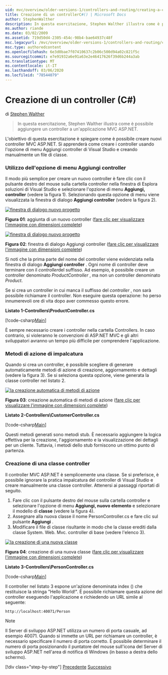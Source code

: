 ```yaml
---
uid: mvc/overview/older-versions-1/controllers-and-routing/creating-a-controller-cs
title: Creazione di un controllerC#() | Microsoft Docs
author: StephenWalther
description: In questa esercitazione, Stephen Walther illustra come è possibile aggiungere un controller a un'applicazione MVC ASP.NET.
ms.author: riande
ms.date: 03/02/2009
ms.assetid: 719d50d4-2305-454c-98b4-bae64937c48f
msc.legacyurl: /mvc/overview/older-versions-1/controllers-and-routing/creating-a-controller-cs
msc.type: authoredcontent
ms.openlocfilehash: 6e3d0bae7f07410637c2b06c500d94a02c821f5c
ms.sourcegitcommit: e7e91932a6e91a63e2e46417626f39d6b244a3ab
ms.translationtype: MT
ms.contentlocale: it-IT
ms.lasthandoff: 03/06/2020
ms.locfileid: "78544079"
---
```

# <a name="creating-a-controller-c"></a>Creazione di un controller (C#)

di [Stephen Walther](https://github.com/StephenWalther)

> In questa esercitazione, Stephen Walther illustra come è possibile aggiungere un controller a un'applicazione MVC ASP.NET.

L'obiettivo di questa esercitazione è spiegare come è possibile creare nuovi controller MVC ASP.NET. Si apprenderà come creare i controller usando l'opzione di menu Aggiungi controller di Visual Studio e creando manualmente un file di classe.

### <a name="using-the-add-controller-menu-option"></a>Utilizzo dell'opzione di menu Aggiungi controller

Il modo più semplice per creare un nuovo controller è fare clic con il pulsante destro del mouse sulla cartella controller nella finestra di Esplora soluzioni di Visual Studio e selezionare l'opzione di menu **Aggiungi, controller** (vedere la figura 1). Selezionando questa opzione di menu viene visualizzata la finestra di dialogo **Aggiungi controller** (vedere la figura 2).

[![finestra di dialogo nuovo progetto](creating-a-controller-cs/_static/image1.jpg)](creating-a-controller-cs/_static/image1.png)

**Figura 01**: aggiunta di un nuovo controller ([fare clic per visualizzare l'immagine con dimensioni complete](creating-a-controller-cs/_static/image2.png))

[![finestra di dialogo nuovo progetto](creating-a-controller-cs/_static/image2.jpg)](creating-a-controller-cs/_static/image3.png)

**Figura 02**: finestra di dialogo Aggiungi controller ([fare clic per visualizzare l'immagine con dimensioni complete](creating-a-controller-cs/_static/image4.png))

Si noti che la prima parte del nome del controller viene evidenziata nella finestra di dialogo **Aggiungi controller** . Ogni nome di controller deve terminare con il *controller*del suffisso. Ad esempio, è possibile creare un controller denominato *ProductController* , ma non un controller denominato *Product*.

Se si crea un controller in cui manca il suffisso del *controller* , non sarà possibile richiamare il controller. Non eseguire questa operazione: ho perso innumerevoli ore di vita dopo aver commesso questo errore.

**Listato 1-Controllers\ProductController.cs**

[!code-csharp[Main](creating-a-controller-cs/samples/sample1.cs)]

È sempre necessario creare i controller nella cartella Controllers. In caso contrario, si violeranno le convenzioni di ASP.NET MVC e gli altri sviluppatori avranno un tempo più difficile per comprendere l'applicazione.

### <a name="scaffolding-action-methods"></a>Metodi di azione di impalcatura

Quando si crea un controller, è possibile scegliere di generare automaticamente metodi di azione di creazione, aggiornamento e dettagli (vedere la figura 3). Se si seleziona questa opzione, viene generata la classe controller nel listato 2.

[![la creazione automatica di metodi di azione](creating-a-controller-cs/_static/image3.jpg)](creating-a-controller-cs/_static/image5.png)

**Figura 03**: creazione automatica di metodi di azione ([fare clic per visualizzare l'immagine con dimensioni complete](creating-a-controller-cs/_static/image6.png))

**Listato 2-Controllers\CustomerController.cs**

[!code-csharp[Main](creating-a-controller-cs/samples/sample2.cs)]

Questi metodi generati sono metodi stub. È necessario aggiungere la logica effettiva per la creazione, l'aggiornamento e la visualizzazione dei dettagli per un cliente. Tuttavia, i metodi dello stub forniscono un ottimo punto di partenza.

### <a name="creating-a-controller-class"></a>Creazione di una classe controller

Il controller MVC ASP.NET è semplicemente una classe. Se si preferisce, è possibile ignorare la pratica impalcatura del controller di Visual Studio e creare manualmente una classe controller. Attenersi ai passaggi riportati di seguito.

1. Fare clic con il pulsante destro del mouse sulla cartella controller e selezionare l'opzione di menu **Aggiungi, nuovo elemento** e selezionare il modello di **classe** (vedere la figura 4).
2. Assegnare alla nuova classe il nome PersonController.cs e fare clic sul pulsante **Aggiungi** .
3. Modificare il file di classe risultante in modo che la classe erediti dalla classe System. Web. Mvc. controller di base (vedere l'elenco 3).

[![la creazione di una nuova classe](creating-a-controller-cs/_static/image4.jpg)](creating-a-controller-cs/_static/image7.png)

**Figura 04**: creazione di una nuova classe ([fare clic per visualizzare l'immagine con dimensioni complete](creating-a-controller-cs/_static/image8.png))

**Listato 3-Controllers\PersonController.cs**

[!code-csharp[Main](creating-a-controller-cs/samples/sample3.cs)]

Il controller nel listato 3 espone un'azione denominata index () che restituisce la stringa "Hello World!". È possibile richiamare questa azione del controller eseguendo l'applicazione e richiedendo un URL simile al seguente:

`http://localhost:40071/Person`

> [!NOTE]
> 
> Il Server di sviluppo ASP.NET utilizza un numero di porta casuale, ad esempio 40071. Quando si immette un URL per richiamare un controller, è necessario specificare il numero di porta corretto. È possibile determinare il numero di porta posizionando il puntatore del mouse sull'icona del Server di sviluppo ASP.NET nell'area di notifica di Windows (in basso a destra dello schermo).
> 
> [!div class="step-by-step"]
> [Precedente](adding-dynamic-content-to-a-cached-page-cs.md)
> [Successivo](creating-an-action-cs.md)
